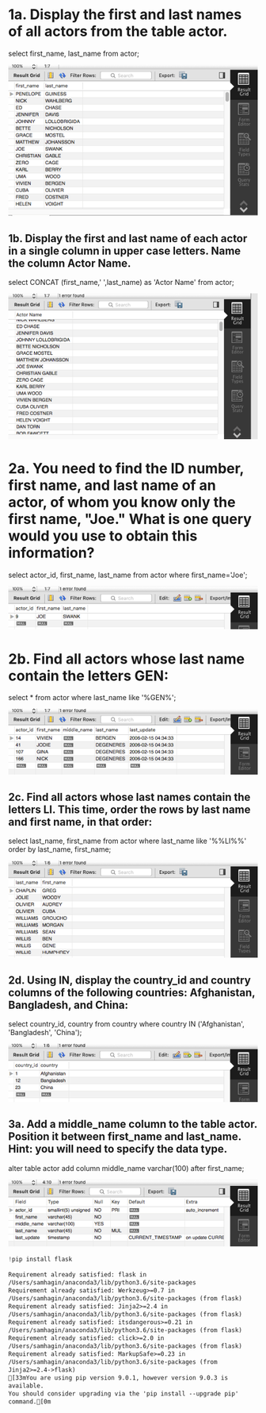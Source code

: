 
# 1a. Display the first and last names of all actors from the table actor.
            

select first_name, last_name from actor;

![sql](Q1.png)

## 1b. Display the first and last name of each actor in a single column in upper case letters. Name the column Actor Name.

select CONCAT (first_name,' ',last_name) as 'Actor Name' from actor;

![sql1](Q1b.png)

# 2a. You need to find the ID number, first name, and last name of an actor, of whom you know only the first name, "Joe." What is one query would you use to obtain this information?


select actor_id, first_name, last_name from actor where first_name='Joe';


![q2](Q2.png)

# 2b. Find all actors whose last name contain the letters GEN:


select * from actor where last_name like '%GEN%';

![sql](Q2b.png)

## 2c. Find all actors whose last names contain the letters LI. This time, order the rows by last name and first name, in that order:


select last_name, first_name from actor where last_name like '%%LI%%' order by last_name, first_name;


![sql](Q2c.png)

## 2d. Using IN, display the country_id and country columns of the following countries: Afghanistan, Bangladesh, and China:


select country_id, country from country where country IN ('Afghanistan', 'Bangladesh', 'China');

![sql](Q2d.png)

## 3a. Add a middle_name column to the table actor. Position it between first_name and last_name. Hint: you will need to specify the data type.


alter table actor add column middle_name varchar(100) after first_name;

![sql](Q3a.png)


```python
!pip install flask
```

    Requirement already satisfied: flask in /Users/samhagin/anaconda3/lib/python3.6/site-packages
    Requirement already satisfied: Werkzeug>=0.7 in /Users/samhagin/anaconda3/lib/python3.6/site-packages (from flask)
    Requirement already satisfied: Jinja2>=2.4 in /Users/samhagin/anaconda3/lib/python3.6/site-packages (from flask)
    Requirement already satisfied: itsdangerous>=0.21 in /Users/samhagin/anaconda3/lib/python3.6/site-packages (from flask)
    Requirement already satisfied: click>=2.0 in /Users/samhagin/anaconda3/lib/python3.6/site-packages (from flask)
    Requirement already satisfied: MarkupSafe>=0.23 in /Users/samhagin/anaconda3/lib/python3.6/site-packages (from Jinja2>=2.4->flask)
    [33mYou are using pip version 9.0.1, however version 9.0.3 is available.
    You should consider upgrading via the 'pip install --upgrade pip' command.[0m

